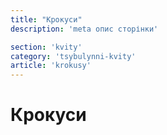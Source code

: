 ```yaml
---
title: "Крокуси"
description: 'meta опис сторінки'

section: 'kvity'
category: 'tsybulynni-kvity'
article: 'krokusy'
---
```


# Крокуси